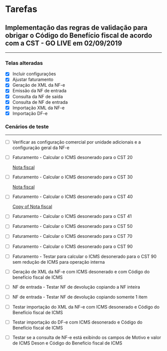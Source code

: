 # Tarefas

## Implementação das regras de validação para obrigar o Código do Benefício fiscal de acordo com a CST - GO LIVE em 02/09/2019

---

### Telas alteradas

- [x]  Incluir configurações
- [x]  Ajustar faturamento
- [x]  Geração de XML da NF-e
- [x]  Emissão da NF de entrada
- [x]  Consulta da NF de saída
- [x]  Consulta de NF de entrada
- [x]  Importação XML da NF-e
- [x]  Importação DF-e

### Cenários de teste

---

- [ ]  Verificar as configuração comercial por unidade adicionais e a configuração geral da NF-e
- [ ]  Faturamento - Calcular o ICMS desonerado para o CST 20

    [Nota fiscal  ](https://www.notion.so/2385698e30a6479491b81910d3d6924f)

- [ ]  Faturamento - Calcular o ICMS desonerado para o CST 30

    [Nota fiscal  ](https://www.notion.so/4ff9f3acba894b75b1402fa655119298)

- [ ]  Faturamento - Calcular o ICMS desonerado para o CST 40

    [Copy of Nota fiscal  ](https://www.notion.so/e50e805f8d2a48cb90fd3d86c0e26471)

- [ ]  Faturamento - Calcular o ICMS desonerado para o CST 41
- [ ]  Faturamento - Calcular o ICMS desonerado para o CST 50
- [ ]  Faturamento - Calcular o ICMS desonerado para o CST 70
- [ ]  Faturamento - Calcular o ICMS desonerado para o CST 90
- [ ]  Faturamento - Testar para calcular o ICMS desonerado para o CST 90 sem redução de ICMS para operação interna
- [ ]  Geração de XML da NF-e com ICMS desonerado e com Código do benefício fiscal de ICMS
- [ ]  NF de entrada - Testar NF de devolução copiando a NF inteira
- [ ]  NF de entrada - Testar NF de devolução copiando somente 1 item
- [ ]  Testar importação do XML da NF-e com ICMS desonerado e Código do Benefício fiscal de ICMS
- [ ]  Testar importação do DF-e com ICMS desonerado e Código do Benefício fiscal de ICMS
- [ ]  Testar se a consulta de NF-e está exibindo os campos de Motivo e valor de ICMS Deson e Código do Benefício fiscal de ICMS
